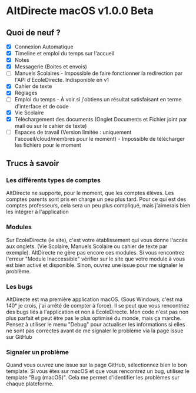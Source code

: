 # AltDirecte macOS v1.0.0 Beta

## Quoi de neuf ?
 - [x] Connexion Automatique
 - [x] Timeline et emploi du temps sur l'accueil
 - [x] Notes
 - [x] Messagerie (Boites et envois)
 - [ ] Manuels Scolaires - Impossible de faire fonctionner la redirection par l'API d'EcoleDirecte. Indisponible en v1
 - [x] Cahier de texte
 - [x] Réglages
 - [ ] Emploi du temps - À voir si j'obtiens un résultat satisfaisant en terme d'interface et de code
 - [x] Vie Scolaire
 - [x] Téléchargement des documents (Onglet Documents et Fichier joint par mail ou sur le cahier  de texte)
 - [ ] Espaces de travail (Version limitée : uniquement l'accueil/cloud/membres pour le moment) - Impossible de télécharger les fichiers pour le moment

## Trucs à savoir
### Les différents types de comptes
AltDirecte ne supporte, pour le moment, que les comptes élèves. Les comptes parents sont pris en charge un peu plus tard. Pour ce qui est des comptes professeurs, cela sera un peu plus compliqué, mais j'aimerais bien les intégrer à l'application

### Modules
Sur EcoleDirecte (le site), c'est votre établissement qui vous donne l'accès aux onglets. (Vie Scolaire, Manuels Scolaire ou cahier de texte par exemple). AltDirecte ne gère pas encore ces modules. Si vous rencontrez l'erreur "Module Inaccessible" vérifier sur le site que votre module à vous est bien activé et disponible. Sinon, ouvrez une issue pour me signaler le problème.

### Les bugs
AltDirecte est ma première application macOS. (Sous Windows, c'est ma 140ᵉ je crois, j'ai arrêté de compter à force). Il se peut que vous rencontriez des bugs liés à l'application et non à EcoleDirecte. Mon code n'est pas non plus parfait et peut être pas le plus optimisé du monde, mais ça marche.
Pensez à utiliser le menu "Debug" pour actualiser les informations si elles ne sont pas correctes avant de me signaler le problème via la page issue sur GitHub

### Signaler un problème
Quand vous ouvrez une issue sur la page GitHub, sélectionnez bien le bon template. Si vous êtes sur macOS et que vous rencontrez un bug, utilisez le template "Bug (macOS)". Cela me permet d'identifier les problèmes sur chaque plateforme.

